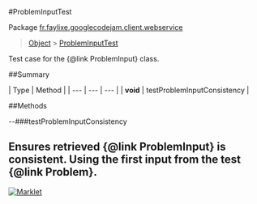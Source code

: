 #ProblemInputTest

Package [fr.faylixe.googlecodejam.client.webservice](README.md)<br>
> [Object](../../../../java/lang/Object.md) > [ProblemInputTest](ProblemInputTest.md)

Test case for the {@link ProblemInput} class.

##Summary


| Type | Method |
| --- | --- | --- |
| **void** | testProblemInputConsistency |

##Methods

--###testProblemInputConsistency


Ensures retrieved {@link ProblemInput}
 is consistent. Using the first input from
 the test {@link Problem}.
---
[![Marklet](https://img.shields.io/badge/Generated%20by-Marklet-green.svg)](https://github.com/Faylixe/marklet)